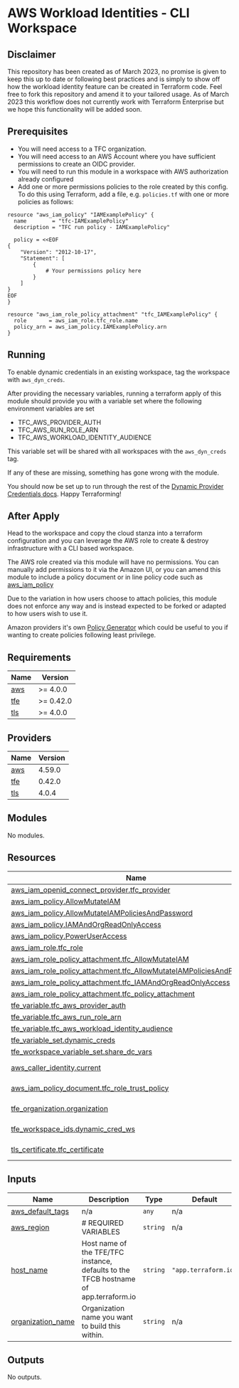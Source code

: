 # AWS Workload Identities - CLI Workspace

## Disclaimer
This repository has been created as of March 2023, no promise is given to keep this up to date or following best practices and is simply to show off how the workload identity feature can be created in Terraform code. Feel free to fork this repository and amend it to your tailored usage. As of March 2023 this workflow does not currently work with Terraform Enterprise but we hope this functionality will be added soon.

## Prerequisites
- You will need access to a TFC organization.
- You will need access to an AWS Account where you have sufficient permissions to create an OIDC provider.
- You will need to run this module in a workspace with AWS authorization already configured
- Add one or more permissions policies to the role created by this config. To do this using Terraform, add a file, e.g. `policies.tf` with one or more policies as follows:

```
resource "aws_iam_policy" "IAMExamplePolicy" {
  name        = "tfc-IAMExamplePolicy"
  description = "TFC run policy - IAMExamplePolicy"

  policy = <<EOF
{
    "Version": "2012-10-17",
    "Statement": [
        {
            # Your permissions policy here
        }
    ]
}
EOF
}

resource "aws_iam_role_policy_attachment" "tfc_IAMExamplePolicy" {
  role       = aws_iam_role.tfc_role.name
  policy_arn = aws_iam_policy.IAMExamplePolicy.arn
}
```

## Running

To enable dynamic credentials in an existing workspace, tag the workspace with `aws_dyn_creds`.

After providing the necessary variables, running a terraform apply of this module should provide you with a variable set where the following environment variables are set

- TFC_AWS_PROVIDER_AUTH
- TFC_AWS_RUN_ROLE_ARN
- TFC_AWS_WORKLOAD_IDENTITY_AUDIENCE

This variable set will be shared with all workspaces with the `aws_dyn_creds` tag.

If any of these are missing, something has gone wrong with the module.

You should now be set up to run through the rest of the [Dynamic Provider Credentials docs](https://developer.hashicorp.com/terraform/cloud-docs/workspaces/dynamic-provider-credentials/aws-configuration). Happy Terraforming!

## After Apply

Head to the workspace and copy the cloud stanza into a terraform configuration and you can leverage the AWS role to create & destroy infrastructure with a CLI based workspace.

The AWS role created via this module will have no permissions. You can manually add permissions to it via the Amazon UI, or you can amend this module to include a policy document or in line policy code such as [aws_iam_policy](https://registry.terraform.io/providers/hashicorp/aws/latest/docs/resources/iam_policy)

Due to the variation in how users choose to attach policies, this module does not enforce any way and is instead expected to be forked or adapted to how users wish to use it.

Amazon providers it's own [Policy Generator](https://awspolicygen.s3.amazonaws.com/policygen.html) which could be useful to you if wanting to create policies following least privilege.

<!-- BEGIN_TF_DOCS -->
## Requirements

| Name | Version |
|------|---------|
| <a name="requirement_aws"></a> [aws](#requirement\_aws) | >= 4.0.0 |
| <a name="requirement_tfe"></a> [tfe](#requirement\_tfe) | >= 0.42.0 |
| <a name="requirement_tls"></a> [tls](#requirement\_tls) | >= 4.0.0 |

## Providers

| Name | Version |
|------|---------|
| <a name="provider_aws"></a> [aws](#provider\_aws) | 4.59.0 |
| <a name="provider_tfe"></a> [tfe](#provider\_tfe) | 0.42.0 |
| <a name="provider_tls"></a> [tls](#provider\_tls) | 4.0.4 |

## Modules

No modules.

## Resources

| Name | Type |
|------|------|
| [aws_iam_openid_connect_provider.tfc_provider](https://registry.terraform.io/providers/hashicorp/aws/latest/docs/resources/iam_openid_connect_provider) | resource |
| [aws_iam_policy.AllowMutateIAM](https://registry.terraform.io/providers/hashicorp/aws/latest/docs/resources/iam_policy) | resource |
| [aws_iam_policy.AllowMutateIAMPoliciesAndPassword](https://registry.terraform.io/providers/hashicorp/aws/latest/docs/resources/iam_policy) | resource |
| [aws_iam_policy.IAMAndOrgReadOnlyAccess](https://registry.terraform.io/providers/hashicorp/aws/latest/docs/resources/iam_policy) | resource |
| [aws_iam_policy.PowerUserAccess](https://registry.terraform.io/providers/hashicorp/aws/latest/docs/resources/iam_policy) | resource |
| [aws_iam_role.tfc_role](https://registry.terraform.io/providers/hashicorp/aws/latest/docs/resources/iam_role) | resource |
| [aws_iam_role_policy_attachment.tfc_AllowMutateIAM](https://registry.terraform.io/providers/hashicorp/aws/latest/docs/resources/iam_role_policy_attachment) | resource |
| [aws_iam_role_policy_attachment.tfc_AllowMutateIAMPoliciesAndPassword](https://registry.terraform.io/providers/hashicorp/aws/latest/docs/resources/iam_role_policy_attachment) | resource |
| [aws_iam_role_policy_attachment.tfc_IAMAndOrgReadOnlyAccess](https://registry.terraform.io/providers/hashicorp/aws/latest/docs/resources/iam_role_policy_attachment) | resource |
| [aws_iam_role_policy_attachment.tfc_policy_attachment](https://registry.terraform.io/providers/hashicorp/aws/latest/docs/resources/iam_role_policy_attachment) | resource |
| [tfe_variable.tfc_aws_provider_auth](https://registry.terraform.io/providers/hashicorp/tfe/latest/docs/resources/variable) | resource |
| [tfe_variable.tfc_aws_run_role_arn](https://registry.terraform.io/providers/hashicorp/tfe/latest/docs/resources/variable) | resource |
| [tfe_variable.tfc_aws_workload_identity_audience](https://registry.terraform.io/providers/hashicorp/tfe/latest/docs/resources/variable) | resource |
| [tfe_variable_set.dynamic_creds](https://registry.terraform.io/providers/hashicorp/tfe/latest/docs/resources/variable_set) | resource |
| [tfe_workspace_variable_set.share_dc_vars](https://registry.terraform.io/providers/hashicorp/tfe/latest/docs/resources/workspace_variable_set) | resource |
| [aws_caller_identity.current](https://registry.terraform.io/providers/hashicorp/aws/latest/docs/data-sources/caller_identity) | data source |
| [aws_iam_policy_document.tfc_role_trust_policy](https://registry.terraform.io/providers/hashicorp/aws/latest/docs/data-sources/iam_policy_document) | data source |
| [tfe_organization.organization](https://registry.terraform.io/providers/hashicorp/tfe/latest/docs/data-sources/organization) | data source |
| [tfe_workspace_ids.dynamic_cred_ws](https://registry.terraform.io/providers/hashicorp/tfe/latest/docs/data-sources/workspace_ids) | data source |
| [tls_certificate.tfc_certificate](https://registry.terraform.io/providers/hashicorp/tls/latest/docs/data-sources/certificate) | data source |

## Inputs

| Name | Description | Type | Default | Required |
|------|-------------|------|---------|:--------:|
| <a name="input_aws_default_tags"></a> [aws\_default\_tags](#input\_aws\_default\_tags) | n/a | `any` | n/a | yes |
| <a name="input_aws_region"></a> [aws\_region](#input\_aws\_region) | # REQUIRED VARIABLES | `string` | n/a | yes |
| <a name="input_host_name"></a> [host\_name](#input\_host\_name) | Host name of the TFE/TFC instance, defaults to the TFCB hostname of app.terraform.io | `string` | `"app.terraform.io"` | no |
| <a name="input_organization_name"></a> [organization\_name](#input\_organization\_name) | Organization name you want to build this within. | `string` | n/a | yes |

## Outputs

No outputs.
<!-- END_TF_DOCS -->